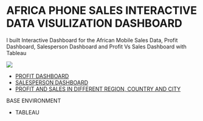 # AFRICA PHONE SALES INTERACTIVE DATA VISULIZATION DASHBOARD
I built Interactive Dashboard for the African Mobile Sales Data, Profit Dashboard, Salesperson Dashboard and Profit Vs Sales Dashboard with Tableau


![](https://github.com/Gift-Ojeabulu/African_Mobile_Sales_Dashboard/blob/main/Profit%20Dashboard%20Current.pdf.gif)


* [PROFIT DASHBOARD](https://public.tableau.com/profile/ojeabulu.gift.oscar12345#!/vizhome/African_Mobile_Data_Dashboard/ProfitDashboard)
* [SALESPERSON DASHBOARD ](https://public.tableau.com/profile/ojeabulu.gift.oscar12345#!/vizhome/African_Mobile_Data_Dashboard/SalespersonDashboard)
* [PROFIT AND SALES IN DIFFERENT REGION, COUNTRY AND CITY](https://public.tableau.com/profile/ojeabulu.gift.oscar12345#!/vizhome/African_Mobile_Data_Dashboard/ProfitVsSales)




BASE ENVIRONMENT

* TABLEAU




